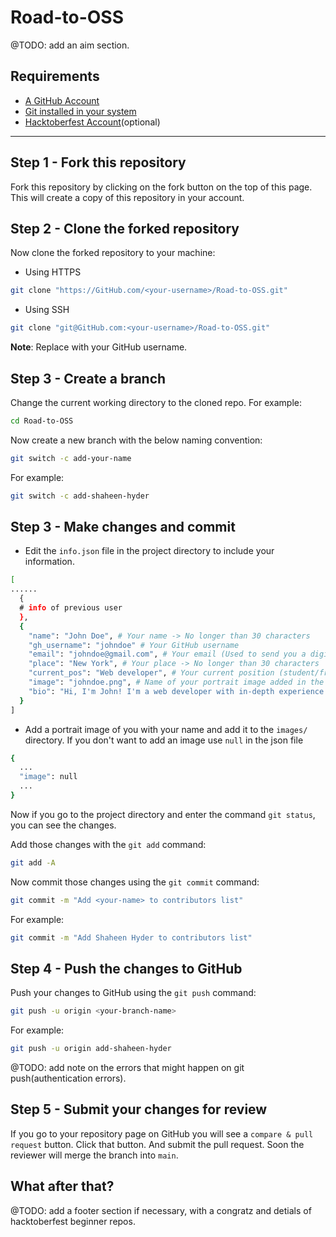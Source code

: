 # Road-to-OSS

@TODO: add an aim section.

## Requirements

- [A GitHub Account](https://GitHub.com)
- [Git installed in your system](https://docs.GitHub.com/en/get-started/quickstart/set-up-git)
- [Hacktoberfest Account](https://hacktoberfest.com)(optional)

---

## Step 1 - Fork this repository

Fork this repository by clicking on the fork button on the top of this page.
This will create a copy of this repository in your account.

## Step 2 - Clone the forked repository

Now clone the forked repository to your machine:

- Using HTTPS

```sh
git clone "https://GitHub.com/<your-username>/Road-to-OSS.git"
```

- Using SSH

```sh
git clone "git@GitHub.com:<your-username>/Road-to-OSS.git"
```

**Note**: Replace <yout-username> with your GitHub username.

## Step 3 - Create a branch

Change the current working directory to the cloned repo.
For example:

```sh
cd Road-to-OSS
```

Now create a new branch with the below naming convention:

```sh
git switch -c add-your-name
```

For example:

```sh
git switch -c add-shaheen-hyder
```

## Step 3 - Make changes and commit

- Edit the `info.json` file in the project directory to include your information.

```sh
[
......
  {
  # info of previous user
  },
  {
    "name": "John Doe", # Your name -> No longer than 30 characters
    "gh_username": "johndoe" # Your GitHub username
    "email": "johndoe@gmail.com", # Your email (Used to send you a digital badge) -> No longer than 30 characters
    "place": "New York", # Your place -> No longer than 30 characters
    "current_pos": "Web developer", # Your current position (student/freelancer/working etc.) -> No longer than 58 characters
    "image": "johndoe.png", # Name of your portrait image added in the /images directory
    "bio": "Hi, I'm John! I'm a web developer with in-depth experience in UI/UX design." # A short bio of you -> No longer than 500 characters 
  }
]
```

- Add a portrait image of you with your name and add it to the `images/` directory. If you don't want to add an image use `null` in the json file

```sh
{
  ...
  "image": null
  ...
}
```

Now if you go to the project directory and enter the command `git status`, you can see the changes.

Add those changes with the `git add` command:

```sh
git add -A
```

Now commit those changes using the `git commit` command:

```sh
git commit -m "Add <your-name> to contributors list"
```

For example:

```sh
git commit -m "Add Shaheen Hyder to contributors list"
```

## Step 4 - Push the changes to GitHub

Push your changes to GitHub using the `git push` command:

```sh
git push -u origin <your-branch-name>
```

For example:

```sh
git push -u origin add-shaheen-hyder
```

@TODO: add note on the errors that might happen on git push(authentication errors).

## Step 5 - Submit your changes for review

If you go to your repository page on GitHub you will see a `compare & pull request` button. Click that button.
And submit the pull request.
Soon the reviewer will merge the branch into `main`.

## What after that?

@TODO: add a footer section if necessary, with a congratz and detials of hacktoberfest beginner repos.

